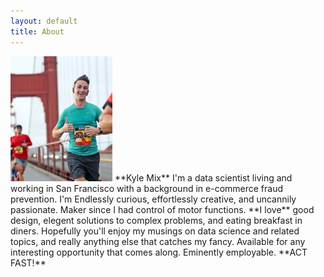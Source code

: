 ```yaml
---
layout: default
title: About
---
```


<img src="/images/bridge.jpg" class="right" />
**Kyle Mix**  
I'm a data scientist living and working in San Francisco with a background in e-commerce fraud prevention.  I'm Endlessly curious, effortlessly creative, and uncannily passionate.  Maker since I had control of motor functions.  **I love** good design, elegent solutions to complex problems, and eating breakfast in diners.  Hopefully you'll enjoy my musings on data science and related topics, and really anything else that catches my fancy.  Available for any interesting opportunity that comes along.  Eminently employable. **ACT FAST!**